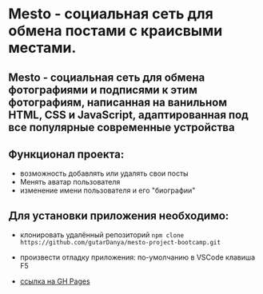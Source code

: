 # Mesto - социальная сеть для обмена постами с краисвыми местами.

## Mesto - социальная сеть для обмена фотографиями и подписями к этим фотографиям, написанная на ванильном HTML, CSS и JavaScript, адаптированная под все популярные современные устройства

## Функционал проекта:
* возможность добавлять или удалять свои посты
* Менять аватар пользователя
* изменение имени пользователя и его "биографии"

## Для установки приложения необходимо:
* клонировать удалённый репозиторий ``` npm clone https://github.com/gutarDanya/mesto-project-bootcamp.git ```
* произвести отладку приложения: по-умолчанию в VSCode клавиша F5

* [ссылка на GH Pages](https://gutardanya.github.io/mesto-project-bootcamp/)
